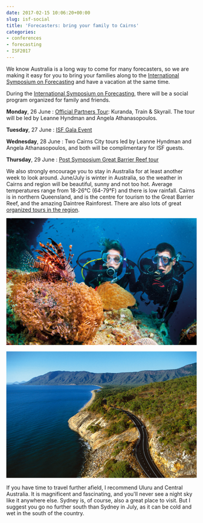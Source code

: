 ```yaml
---
date: 2017-02-15 10:06:20+00:00
slug: isf-social
title: 'Forecasters: bring your family to Cairns'
categories:
- conferences
- forecasting
- ISF2017
---
```


We know Australia is a long way to come for many forecasters, so we are making it easy for you to bring your families along to the [International Symposium on Forecasting](http://forecasters.org/isf) and have a vacation at the same time.

During the [International Symposium on Forecasting](http://forecasters.org/isf), there will be a social program organized for family and friends.<!-- more -->

**Monday**, 26 June
: [Official Partners Tour](http://www.cairnsconferences.com.au/events/isf2017/): Kuranda, Train & Skyrail. The tour will be led by Leanne Hyndman and Angela Athanasopoulos.

**Tuesday**, 27 June
: [ISF Gala Event](https://forecasters.org/isf/program/gala-event/)

**Wednesday**, 28 June
: Two Cairns City tours led by Leanne Hyndman and Angela Athanasopoulos, and both will be complimentary for ISF guests.

**Thursday**, 29 June
: [Post Symposium Great Barrier Reef tour](http://www.cairnsconferences.com.au/events/isf2017/)

We also strongly encourage you to stay in Australia for at least another week to look around. June/July is winter in Australia, so the weather in Cairns and region will be beautiful, sunny and not too hot. Average temperatures range from 18-26°C (64-79°F) and there is low rainfall. Cairns is in northern Queensland, and is the centre for tourism to the Great Barrier Reef, and the amazing Daintree Rainforest. There are also lots of great [organized tours in the region](http://www.cairnsconferences.com.au/events/isf2017/).

![](/files/Tourism-Tropical-North-Queensland-Yt4F3cBPA775Dwi.resized.jpg)

![](/files/Tourism-Tropical-North-Queensland-ly1DyMiIE64K8hr.resized.jpg)

If you have time to travel further afield, I recommend Uluru and Central Australia. It is magnificent and fascinating, and you'll never see a night sky like it anywhere else. Sydney is, of course, also a great place to visit. But I suggest you go no further south than Sydney in July, as it can be cold and wet in the south of the country.
